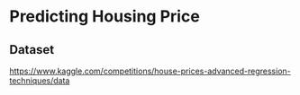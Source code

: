 # Predicting Housing Price

## Dataset
https://www.kaggle.com/competitions/house-prices-advanced-regression-techniques/data
